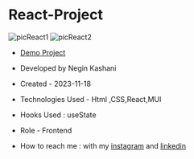 # React-Project
![picReact1](https://github.com/NeginKashani/React-Project/assets/109550062/a53c5515-ed03-4593-8a08-d9649e7c94d9)
![picReact2](https://github.com/NeginKashani/React-Project/assets/109550062/b4757172-67ed-40fe-a20b-75fea59d857e)
- [Demo Project](https://react-project-ten-steel.vercel.app/)

- Developed by Negin Kashani

- Created - 2023-11-18

- Technologies Used - Html ,CSS,React,MUI 

- Hooks Used : useState 

- Role - Frontend

- How to reach me : with my [instagram](https://instagram.com/negin_kashweb?igshid=NTc4MTIwNjQ2YQ==
) and [linkedin](https://www.linkedin.com/in/negin-kashani-567840b8)
